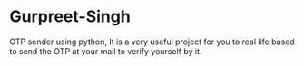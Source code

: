 # Gurpreet-Singh
OTP sender using python, It is  a very useful project for you to real life based to send the OTP at your mail to verify yourself by it. 
